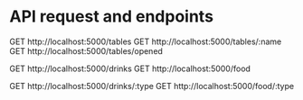 # API request and endpoints

GET http://localhost:5000/tables
GET http://localhost:5000/tables/:name
GET http://localhost:5000/tables/opened

GET http://localhost:5000/drinks
GET http://localhost:5000/food

GET http://localhost:5000/drinks/:type
GET http://localhost:5000/food/:type
